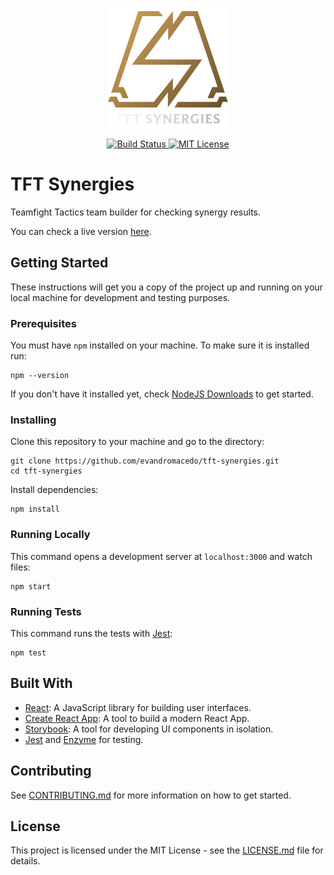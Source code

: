 <p align="center">
  <img src="./public/logo-192x192.png" alt="TFT Synergies Logo">
</p>

<p align="center">
  <a
    href="https://travis-ci.org/evandromacedo/tft-synergies"
    title="Build Status"
    target="blank"
  >
    <img
      src="https://travis-ci.org/evandromacedo/tft-synergies.svg?branch=master"
      alt="Build Status"
    />
  </a>
  <a
    href="https://github.com/evandromacedo/tft-synergies/blob/master/LICENSE.md"
    title="MIT License"
    target="blank"
  >
    <img
      src="https://img.shields.io/npm/l/@testing-library/react-hooks.svg"
      alt="MIT License"
    />
  </a>
</p>

# TFT Synergies

Teamfight Tactics team builder for checking synergy results.

You can check a live version [here](https://tftsynergies.netlify.com/).

## Getting Started

These instructions will get you a copy of the project up and running on your local machine for development and testing purposes.

### Prerequisites

You must have `npm` installed on your machine. To make sure it is installed run:

```
npm --version
```

If you don't have it installed yet, check [NodeJS Downloads](https://nodejs.org/en/download/) to get started.

### Installing

Clone this repository to your machine and go to the directory:

```
git clone https://github.com/evandromacedo/tft-synergies.git
cd tft-synergies
```

Install dependencies:

```
npm install
```

### Running Locally

This command opens a development server at `localhost:3000` and watch files:

```
npm start
```

### Running Tests

This command runs the tests with [Jest](https://jestjs.io/en/):

```
npm test
```

## Built With

- [React](https://en.reactjs.org/): A JavaScript library for building user interfaces.
- [Create React App](https://create-react-app.dev/): A tool to build a modern React App.
- [Storybook](https://storybook.js.org/): A tool for developing UI components in isolation.
- [Jest](https://jestjs.io/) and [Enzyme](https://airbnb.io/enzyme/) for testing.

## Contributing

See [CONTRIBUTING.md](https://github.com/evandromacedo/tft-synergies/blob/master/CONTRIBUTING.md) for more information on how to get started.

## License

This project is licensed under the MIT License - see the [LICENSE.md](https://github.com/evandromacedo/tft-synergies/blob/master/LICENSE.md) file for details.

